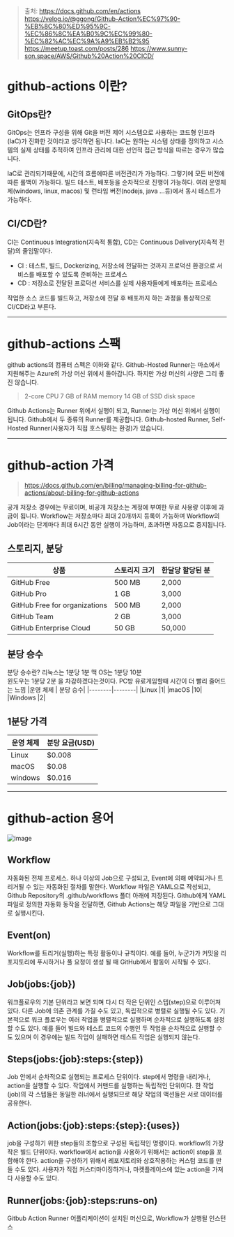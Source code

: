 >출처:
>https://docs.github.com/en/actions
>https://velog.io/@ggong/Github-Action%EC%97%90-%EB%8C%80%ED%95%9C-%EC%86%8C%EA%B0%9C%EC%99%80-%EC%82%AC%EC%9A%A9%EB%B2%95
>https://meetup.toast.com/posts/286
>https://www.sunny-son.space/AWS/Github%20Action%20CICD/


# github-actions 이란?

## GitOps란?
GitOps는 인프라 구성을 위해 Git을 버전 제어 시스템으로 사용하는 코드형 인프라(IaC)가 진화한 것이라고 생각하면 됩니다. IaC는 원하는 시스템 상태를 정의하고 시스템의 실제 상태를 추적하여 인프라 관리에 대한 선언적 접근 방식을 따르는 경우가 많습니다.

IaC로 관리되기때문에, 시간의 흐름에따른 버전관리가 가능하다.
그렇기에 모든 버전에따른 롤백이 가능하다.
빌드 테스트, 배포등을 순차적으로 진행이 가능하다.
여러 운영체제(windows, linux, macos) 및 런타임 버전(nodejs, java ...등)에서 동시 테스트가 가능하다.

## CI/CD란?
CI는 Continuous Integration(지속적 통합), CD는 Continuous Delivery(지속적 전달)의 줄임말이다.

- CI : 테스트, 빌드, Dockerizing, 저장소에 전달하는 것까지 프로덕션 환경으로 서비스를 배포할 수 있도록 준비하는 프로세스
- CD : 저장소로 전달된 프로덕션 서비스를 실제 사용자들에게 배포하는 프로세스

작업한 소스 코드를 빌드하고, 저장소에 전달 후 배포까지 하는 과정을 통상적으로 CI/CD라고 부른다.

---------------------------------------------

# github-actions 스팩
github actions의 컴퓨터 스펙은 이하와 같다.
Github-Hosted Runner는 마소에서 지원해주는 Azure의 가상 머신 위에서 돌아갑니다. 하지만 가상 머신의 사양은 그리 좋진 않습니다.

>2-core CPU
7 GB of RAM memory
14 GB of SSD disk space


Github Actions는 Runner 위에서 실행이 되고, Runner는 가상 머신 위에서 실행이 됩니다. Github에서 두 종류의 Runner를 제공합니다. Github-hosted Runner, Self-Hosted Runner(사용자가 직접 호스팅하는 환경)가 있습니다.

---------------------------------------------

# github-action 가격
>https://docs.github.com/en/billing/managing-billing-for-github-actions/about-billing-for-github-actions

공개 저장소 경우에는 무료이며, 비공개 저장소는 계정에 부여한 무료 사용량 이후에 과금이 됩니다. Workflow는 저장소마다 최대 20개까지 등록이 가능하며 Workflow의 Job이라는 단계마다 최대 6시간 동안 실행이 가능하며, 초과하면 자동으로 중지됩니다.
 
## 스토리지, 분당 
|상품	|스토리지 크기|	한달당 할당된 분|
|------|---------|--------------|
|GitHub Free|	500 MB|	2,000|
|GitHub Pro|	1 GB|	3,000|
|GitHub Free for organizations|	500 MB|	2,000|
|GitHub Team|	2 GB|	3,000|
|GitHub Enterprise Cloud|	50 GB|	50,000|

## 분당 승수
분당 승수란?
리눅스는 1분당 1분
맥 OS는 1분당 10분  
윈도우는 1분당 2분
을 차감하겠다는것이다.
PC방 유료게임할때 시간이 더 빨리 줄어드는 느낌
|운영 체제 | 분당 승수|
|--------|--------|
|Linux	|1|
|macOS	|10|
|Windows	|2|

## 1분당 가격
|운영 체제|	분당 요금(USD)|
|-------|-------------|
|Linux|	$0.008|
|macOS|	$0.08|
|windows|	$0.016|


---------------------------------------------

# github-action 용어
![image](https://user-images.githubusercontent.com/23617635/142808858-27020cdc-1f2d-49bc-a7e1-d6462276cd99.png)

## Workflow
자동화된 전체 프로세스. 하나 이상의 Job으로 구성되고, Event에 의해 예약되거나 트리거될 수 있는 자동화된 절차를 말한다.
Workflow 파일은 YAML으로 작성되고, Github Repository의 .github/workflows 폴더 아래에 저장된다. Github에게 YAML 파일로 정의한 자동화 동작을 전달하면, Github Actions는 해당 파일을 기반으로 그대로 실행시킨다.

## Event(on)
Workflow를 트리거(실행)하는 특정 활동이나 규칙이다.
예를 들어, 누군가가 커밋을 리포지토리에 푸시하거나 풀 요청이 생성 될 때 GitHub에서 활동이 시작될 수 있다.


## Job(jobs:{job})
워크플로우의 기본 단위라고 보면 되며 다시 더 작은 단위인 스텝(step)으로 이루어져 있다.
다른 Job에 의존 관계를 가질 수도 있고, 독립적으로 병렬로 실행될 수도 있다.
기본적으로 워크 플로우는 여러 작업을 병렬적으로 실행하며 순차적으로 실행하도록 설정할 수도 있다.
 예를 들어 빌드와 테스트 코드의 수행인 두 작업을 순차적으로 실행할 수도 있으며 이 경우에는 빌드 작업이 실패하면 테스트 작업은 실행되지 않는다.

## Steps(jobs:{job}:steps:{step})
Job 안에서 순차적으로 실행되는 프로세스 단위이다.
 step에서 명령을 내리거나, action을 실행할 수 있다.
작업에서 커맨드를 실행하는 독립적인 단위이다. 한 작업(job)의 각 스텝들은 동일한 러너에서 실행되므로 해당 작업의 액션들은 서로 데이터를 공유한다.

## Action(jobs:{job}:steps:{step}:{uses})
job을 구성하기 위한 step들의 조합으로 구성된 독립적인 명령이다. workflow의 가장 작은 빌드 단위이다. workflow에서 action을 사용하기 위해서는 action이 step을 포함해야 한다.
action을 구성하기 위해서 레포지토리와 상호작용하는 커스텀 코드를 만들 수도 있다. 
사용자가 직접 커스터마이징하거나, 마켓플레이스에 있는 action을 가져다 사용할 수도 있다.


## Runner(jobs:{job}:steps:runs-on)
Gitbub Action Runner 어플리케이션이 설치된 머신으로, Workflow가 실행될 인스턴스
